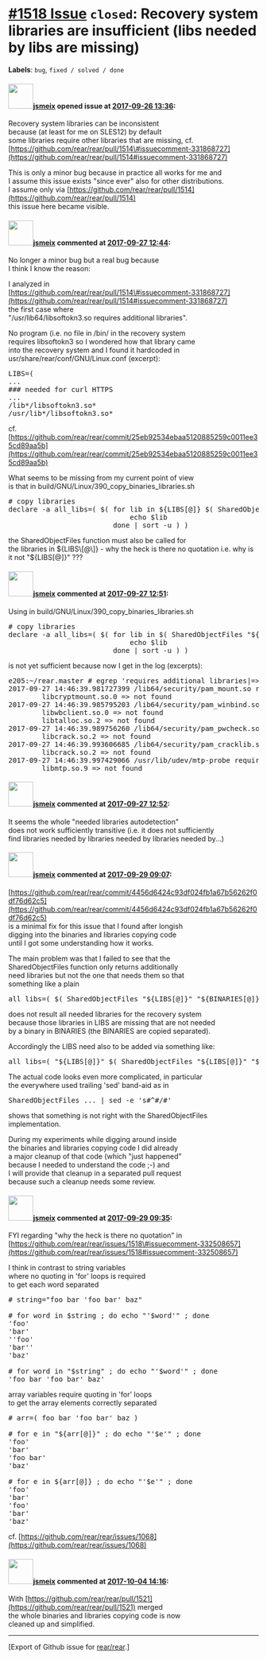 [\#1518 Issue](https://github.com/rear/rear/issues/1518) `closed`: Recovery system libraries are insufficient (libs needed by libs are missing)
===============================================================================================================================================

**Labels**: `bug`, `fixed / solved / done`

#### <img src="https://avatars.githubusercontent.com/u/1788608?u=925fc54e2ce01551392622446ece427f51e2f0ce&v=4" width="50">[jsmeix](https://github.com/jsmeix) opened issue at [2017-09-26 13:36](https://github.com/rear/rear/issues/1518):

Recovery system libraries can be inconsistent  
because (at least for me on SLES12) by default  
some libraries require other libraries that are missing, cf.  
[https://github.com/rear/rear/pull/1514\#issuecomment-331868727](https://github.com/rear/rear/pull/1514#issuecomment-331868727)

This is only a minor bug because in practice all works for me and  
I assume this issue exists "since ever" also for other distributions.  
I assume only via
[https://github.com/rear/rear/pull/1514](https://github.com/rear/rear/pull/1514)  
this issue here became visible.

#### <img src="https://avatars.githubusercontent.com/u/1788608?u=925fc54e2ce01551392622446ece427f51e2f0ce&v=4" width="50">[jsmeix](https://github.com/jsmeix) commented at [2017-09-27 12:44](https://github.com/rear/rear/issues/1518#issuecomment-332508657):

No longer a minor bug but a real bug because  
I think I know the reason:

I analyzed in  
[https://github.com/rear/rear/pull/1514\#issuecomment-331868727](https://github.com/rear/rear/pull/1514#issuecomment-331868727)  
the first case where  
"/usr/lib64/libsoftokn3.so requires additional libraries".

No program (i.e. no file in /bin/ in the recovery system  
requires libsoftokn3 so I wondered how that library came  
into the recovery system and I found it hardcoded in  
usr/share/rear/conf/GNU/Linux.conf (excerpt):

<pre>
LIBS=(
...
### needed for curl HTTPS
...
/lib*/libsoftokn3.so*
/usr/lib*/libsoftokn3.so*
</pre>

cf.  
[https://github.com/rear/rear/commit/25eb92534ebaa5120885259c0011ee35cd89aa5b](https://github.com/rear/rear/commit/25eb92534ebaa5120885259c0011ee35cd89aa5b)

What seems to be missing from my current point of view  
is that in build/GNU/Linux/390\_copy\_binaries\_libraries.sh

<pre>
# copy libraries
declare -a all_libs=( $( for lib in ${LIBS[@]} $( SharedObjectFiles "${BINARIES[@]}" ) ; do
                             echo $lib
                         done | sort -u ) )
</pre>

the SharedObjectFiles function must also be called for  
the libraries in ${LIBS\[@\]} - why the heck is there no  
quotation i.e. why is it not "${LIBS\[@\]}" ???

#### <img src="https://avatars.githubusercontent.com/u/1788608?u=925fc54e2ce01551392622446ece427f51e2f0ce&v=4" width="50">[jsmeix](https://github.com/jsmeix) commented at [2017-09-27 12:51](https://github.com/rear/rear/issues/1518#issuecomment-332510242):

Using in build/GNU/Linux/390\_copy\_binaries\_libraries.sh

<pre>
# copy libraries
declare -a all_libs=( $( for lib in $( SharedObjectFiles "${LIBS[@]}" | sed -e 's#^#/#' ) $( SharedObjectFiles "${BINARIES[@]}" | sed -e 's#^#/#' ) ; do
                             echo $lib
                         done | sort -u ) )
</pre>

is not yet sufficient because now I get in the log (excerpts):

<pre>
e205:~/rear.master # egrep 'requires additional libraries|=> not found' /root/rear.master/var/log/rear/rear-e205.log
2017-09-27 14:46:39.981727399 /lib64/security/pam_mount.so requires additional libraries
        libcryptmount.so.0 => not found
2017-09-27 14:46:39.985795203 /lib64/security/pam_winbind.so requires additional libraries
        libwbclient.so.0 => not found
        libtalloc.so.2 => not found
2017-09-27 14:46:39.989756260 /lib64/security/pam_pwcheck.so requires additional libraries
        libcrack.so.2 => not found
2017-09-27 14:46:39.993606685 /lib64/security/pam_cracklib.so requires additional libraries
        libcrack.so.2 => not found
2017-09-27 14:46:39.997429066 /usr/lib/udev/mtp-probe requires additional libraries
        libmtp.so.9 => not found
</pre>

#### <img src="https://avatars.githubusercontent.com/u/1788608?u=925fc54e2ce01551392622446ece427f51e2f0ce&v=4" width="50">[jsmeix](https://github.com/jsmeix) commented at [2017-09-27 12:52](https://github.com/rear/rear/issues/1518#issuecomment-332510634):

It seems the whole "needed libraries autodetection"  
does not work sufficiently transitive (i.e. it does not sufficiently  
find libraries needed by libraries needed by libraries needed by...)

#### <img src="https://avatars.githubusercontent.com/u/1788608?u=925fc54e2ce01551392622446ece427f51e2f0ce&v=4" width="50">[jsmeix](https://github.com/jsmeix) commented at [2017-09-29 09:07](https://github.com/rear/rear/issues/1518#issuecomment-333073549):

[https://github.com/rear/rear/commit/4456d6424c93df024fb1a67b56262f0df76d62c5](https://github.com/rear/rear/commit/4456d6424c93df024fb1a67b56262f0df76d62c5)  
is a minimal fix for this issue that I found after longish  
digging into the binaries and libraries copying code  
until I got some understanding how it works.

The main problem was that I failed to see that the  
SharedObjectFiles function only returns additionally  
need libraries but not the one that needs them so that  
something like a plain

<pre>
all_libs=( $( SharedObjectFiles "${LIBS[@]}" "${BINARIES[@]}" ) )
</pre>

does not result all needed libraries for the recovery system  
because those libraries in LIBS are missing that are not needed  
by a binary in BINARIES (the BINARIES are copied separated).

Accordingly the LIBS need also to be added via something like:

<pre>
all_libs=( "${LIBS[@]}" $( SharedObjectFiles "${LIBS[@]}" "${BINARIES[@]}" ) )
</pre>

The actual code looks even more complicated, in particular  
the everywhere used trailing 'sed' band-aid as in

<pre>
SharedObjectFiles ... | sed -e 's#^#/#'
</pre>

shows that something is not right with the SharedObjectFiles  
implementation.

During my experiments while digging around inside  
the binaries and libraries copying code I did already  
a major cleanup of that code (which "just happened"  
because I needed to understand the code ;-) and  
I will provide that cleanup in a separated pull request  
because such a cleanup needs some review.

#### <img src="https://avatars.githubusercontent.com/u/1788608?u=925fc54e2ce01551392622446ece427f51e2f0ce&v=4" width="50">[jsmeix](https://github.com/jsmeix) commented at [2017-09-29 09:35](https://github.com/rear/rear/issues/1518#issuecomment-333080276):

FYI regarding "why the heck is there no quotation" in  
[https://github.com/rear/rear/issues/1518\#issuecomment-332508657](https://github.com/rear/rear/issues/1518#issuecomment-332508657)

I think in contrast to string variables  
where no quoting in 'for' loops is required  
to get each word separated

<pre>
# string="foo bar 'foo bar' baz"

# for word in $string ; do echo "'$word'" ; done
'foo'
'bar'
''foo'
'bar''
'baz'

# for word in "$string" ; do echo "'$word'" ; done
'foo bar 'foo bar' baz'
</pre>

array variables require quoting in 'for' loops  
to get the array elements correctly separated

<pre>
# arr=( foo bar 'foo bar' baz )

# for e in "${arr[@]}" ; do echo "'$e'" ; done
'foo'
'bar'
'foo bar'
'baz'

# for e in ${arr[@]} ; do echo "'$e'" ; done
'foo'
'bar'
'foo'
'bar'
'baz'
</pre>

cf.
[https://github.com/rear/rear/issues/1068](https://github.com/rear/rear/issues/1068)

#### <img src="https://avatars.githubusercontent.com/u/1788608?u=925fc54e2ce01551392622446ece427f51e2f0ce&v=4" width="50">[jsmeix](https://github.com/jsmeix) commented at [2017-10-04 14:16](https://github.com/rear/rear/issues/1518#issuecomment-334169879):

With
[https://github.com/rear/rear/pull/1521](https://github.com/rear/rear/pull/1521)
merged  
the whole binaries and libraries copying code is now  
cleaned up and simplified.

------------------------------------------------------------------------

\[Export of Github issue for
[rear/rear](https://github.com/rear/rear).\]
